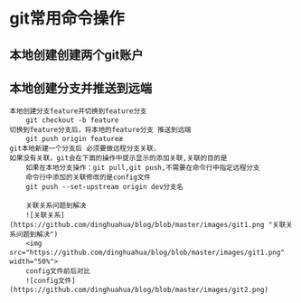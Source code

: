 # git常用命令操作

## 本地创建创建两个git账户

## 本地创建分支并推送到远端
    本地创建分支feature并切换到feature分支
        git checkout -b feature
    切换到feature分支后，将本地的feature分支 推送到远端
        git push origin featureæ
    git本地新建一个分支后 必须要做远程分支关联，
    如果没有关联，git会在下面的操作中提示显示的添加关联,关联的目的是
        如果在本地分支操作：git pull,git push,不需要在命令行中指定远程分支
        命令行中添加的关联修改的是config文件
        git push --set-upstream origin dev分支名

        关联关系问题到解决 
        ![关联关系](https://github.com/dinghuahua/blog/blob/master/images/git1.png "关联关系问题到解决")
        <img src="https://github.com/dinghuahua/blog/blob/master/images/git1.png" width="50%">
        config文件前后对比 
        ![config文件](https://github.com/dinghuahua/blog/blob/master/images/git2.png)